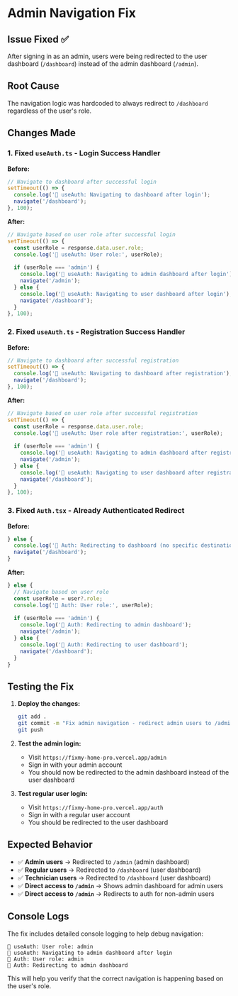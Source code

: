 # Admin Navigation Fix

## Issue Fixed ✅
After signing in as an admin, users were being redirected to the user dashboard (`/dashboard`) instead of the admin dashboard (`/admin`).

## Root Cause
The navigation logic was hardcoded to always redirect to `/dashboard` regardless of the user's role.

## Changes Made

### 1. Fixed `useAuth.ts` - Login Success Handler
**Before:**
```typescript
// Navigate to dashboard after successful login
setTimeout(() => {
  console.log('🔗 useAuth: Navigating to dashboard after login');
  navigate('/dashboard');
}, 100);
```

**After:**
```typescript
// Navigate based on user role after successful login
setTimeout(() => {
  const userRole = response.data.user.role;
  console.log('🔗 useAuth: User role:', userRole);
  
  if (userRole === 'admin') {
    console.log('🔗 useAuth: Navigating to admin dashboard after login');
    navigate('/admin');
  } else {
    console.log('🔗 useAuth: Navigating to user dashboard after login');
    navigate('/dashboard');
  }
}, 100);
```

### 2. Fixed `useAuth.ts` - Registration Success Handler
**Before:**
```typescript
// Navigate to dashboard after successful registration
setTimeout(() => {
  console.log('🔗 useAuth: Navigating to dashboard after registration');
  navigate('/dashboard');
}, 100);
```

**After:**
```typescript
// Navigate based on user role after successful registration
setTimeout(() => {
  const userRole = response.data.user.role;
  console.log('🔗 useAuth: User role after registration:', userRole);
  
  if (userRole === 'admin') {
    console.log('🔗 useAuth: Navigating to admin dashboard after registration');
    navigate('/admin');
  } else {
    console.log('🔗 useAuth: Navigating to user dashboard after registration');
    navigate('/dashboard');
  }
}, 100);
```

### 3. Fixed `Auth.tsx` - Already Authenticated Redirect
**Before:**
```typescript
} else {
  console.log('🔗 Auth: Redirecting to dashboard (no specific destination)');
  navigate('/dashboard');
}
```

**After:**
```typescript
} else {
  // Navigate based on user role
  const userRole = user?.role;
  console.log('🔗 Auth: User role:', userRole);
  
  if (userRole === 'admin') {
    console.log('🔗 Auth: Redirecting to admin dashboard');
    navigate('/admin');
  } else {
    console.log('🔗 Auth: Redirecting to user dashboard');
    navigate('/dashboard');
  }
}
```

## Testing the Fix

1. **Deploy the changes:**
   ```bash
   git add .
   git commit -m "Fix admin navigation - redirect admin users to /admin"
   git push
   ```

2. **Test the admin login:**
   - Visit `https://fixmy-home-pro.vercel.app/admin`
   - Sign in with your admin account
   - You should now be redirected to the admin dashboard instead of the user dashboard

3. **Test regular user login:**
   - Visit `https://fixmy-home-pro.vercel.app/auth`
   - Sign in with a regular user account
   - You should be redirected to the user dashboard

## Expected Behavior

- ✅ **Admin users** → Redirected to `/admin` (admin dashboard)
- ✅ **Regular users** → Redirected to `/dashboard` (user dashboard)
- ✅ **Technician users** → Redirected to `/dashboard` (user dashboard)
- ✅ **Direct access to `/admin`** → Shows admin dashboard for admin users
- ✅ **Direct access to `/admin`** → Redirects to auth for non-admin users

## Console Logs

The fix includes detailed console logging to help debug navigation:

```
🔗 useAuth: User role: admin
🔗 useAuth: Navigating to admin dashboard after login
🔗 Auth: User role: admin
🔗 Auth: Redirecting to admin dashboard
```

This will help you verify that the correct navigation is happening based on the user's role.
